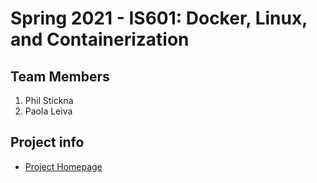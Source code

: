 # Spring 2021 - IS601: Docker, Linux, and Containerization

## Team Members
1. Phil Stickna
2. Paola Leiva

## Project info
- [Project Homepage](https://pgs8.github.io/IS601_website-DockerLinuxContainerization/)
